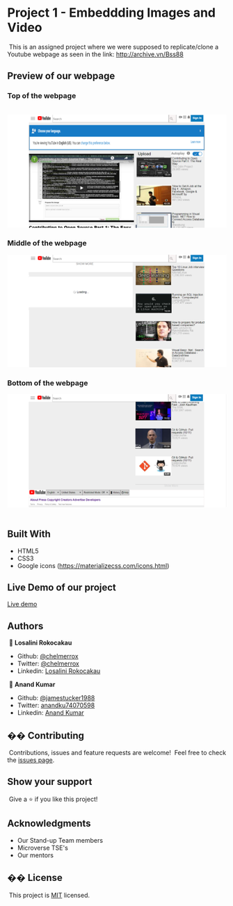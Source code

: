 # Project 1 - Embeddding Images and Video
​
This is an assigned project where we were supposed to replicate/clone a Youtube webpage as seen in the link: 
http://archive.vn/Bss88
​
​
## Preview of our webpage

### Top of the webpage
​
![screenshot](images/webpage_preview_1.PNG)

### Middle of the webpage

![screenshot 2](images/webpage_preview_3.PNG)

### Bottom of the webpage

![screenshot 3](images/webpage_preview_4.PNG)
​
## Built With
- HTML5
- CSS3
- Google icons (https://materializecss.com/icons.html)
​
## Live Demo of our project
​
<a href="https://raw.githack.com/jamestucker1988/jamestucker1988microverse_embeded-image-project1-combo/review/index.html">Live demo</a>
​
## Authors
​
👤 **Losalini Rokocakau**
​
- Github: [@chelmerrox](https://github.com/chelmerrox)
- Twitter: [@chelmerrox](https://twitter.com/chelmerrox)
- Linkedin: [Losalini Rokocakau](https://www.linkedin.com/in/losalini-rokocakau)

​
👤 **Anand Kumar**
​
- Github: [@jamestucker1988](https://github.com/jamestucker1988)
- Twitter: [anandku74070598](https://twitter.com/anandku74070598)
- Linkedin: [Anand Kumar](https://linkedin.com/in/anand-kumar-9128)
​
## �� Contributing
​
Contributions, issues and feature requests are welcome!
​
Feel free to check the [issues page](https://github.com/jamestucker1988/Embedding-images-in-video/issues).
​
## Show your support
​
Give a ⭐️ if you like this project!
​
## Acknowledgments
- Our Stand-up Team members
- Microverse TSE's
- Our mentors
​
## �� License
​
This project is [MIT](LICENSE.txt) licensed.